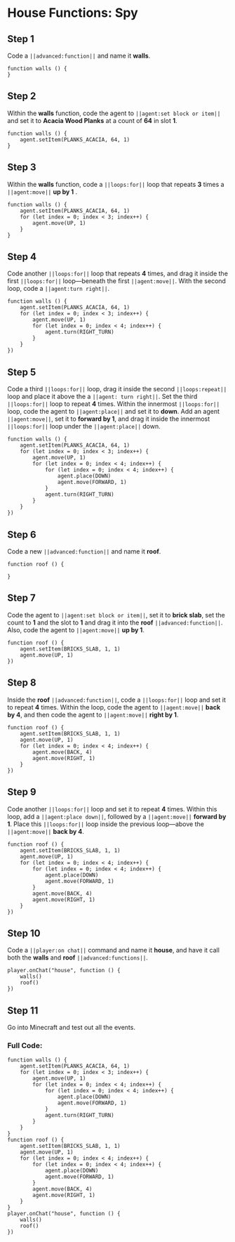 ﻿# House Functions: Spy

## Step 1
Code a ``||advanced:function||`` and name it **walls**. 

```spy
function walls () {
}
```

## Step 2
Within the **walls** function, code the agent to ``||agent:set block or item||`` and set it to **Acacia Wood Planks** at a count of **64** in slot **1**.

```spy
function walls () {
    agent.setItem(PLANKS_ACACIA, 64, 1)
}
```

## Step 3
Within the **walls** function, code a ``||loops:for||`` loop that repeats **3** times a ``||agent:move||`` **up by 1** .

```spy
function walls () {
    agent.setItem(PLANKS_ACACIA, 64, 1)
    for (let index = 0; index < 3; index++) {
        agent.move(UP, 1)
    }
}
```

## Step 4
Code another ``||loops:for||`` loop that repeats **4** times, and drag it inside the first ``||loops:for||`` loop—beneath the first ``||agent:move||``. With the second loop, code a ``||agent:turn right||``.

```spy
function walls () {
    agent.setItem(PLANKS_ACACIA, 64, 1) 
    for (let index = 0; index < 3; index++) { 
        agent.move(UP, 1) 
        for (let index = 0; index < 4; index++) { 
            agent.turn(RIGHT_TURN) 
        } 
    } 
}) 
```

## Step 5
Code a third ``||loops:for||`` loop, drag it inside the second ``||loops:repeat||`` loop and place it above the a ``||agent: turn right||``. Set the third ``||loops:for||`` loop to repeat **4** times. Within the innermost ``||loops:for||`` loop, code the agent to ``||agent:place||`` and set it to **down**. Add an agent ``||agent:move||``, set it to **forward by 1**, and drag it inside the innermost ``||loops:for||`` loop under the ``||agent:place||`` down.

```spy
function walls () {
    agent.setItem(PLANKS_ACACIA, 64, 1) 
    for (let index = 0; index < 3; index++) { 
        agent.move(UP, 1) 
        for (let index = 0; index < 4; index++) { 
            for (let index = 0; index < 4; index++) { 
                agent.place(DOWN) 
                agent.move(FORWARD, 1) 
            } 
            agent.turn(RIGHT_TURN) 
        } 
    } 
}) 
```

## Step 6
Code a new ``||advanced:function||`` and name it **roof**.   

```spy
function roof () {
	
}
```

## Step 7
Code the agent to ``||agent:set block or item||``, set it to **brick slab**, set the count to **1** and the slot to **1** and drag it into the **roof** ``||advanced:function||``. Also, code the agent to ``||agent:move||`` **up by 1**.

```spy
function roof () {
    agent.setItem(BRICKS_SLAB, 1, 1) 
    agent.move(UP, 1) 
}) 
```

## Step 8
Inside the **roof** ``||advanced:function||``, code a ``||loops:for||`` loop and set it to repeat **4** times. Within the loop, code the agent to ``||agent:move||`` **back by 4**, and then code the agent to ``||agent:move||``  **right by 1**.
	
```spy
function roof () {
    agent.setItem(BRICKS_SLAB, 1, 1) 
    agent.move(UP, 1) 
    for (let index = 0; index < 4; index++) { 
        agent.move(BACK, 4) 
        agent.move(RIGHT, 1) 
    } 
}) 
```

## Step 9
Code another ``||loops:for||`` loop and set it to repeat **4** times. Within this loop, add a ``||agent:place down||``, followed by a ``||agent:move||`` **forward by 1**. Place this ``||loops:for||`` loop inside the previous loop—above the ``||agent:move||`` **back by 4**.

```spy
function roof () {
    agent.setItem(BRICKS_SLAB, 1, 1) 
    agent.move(UP, 1) 
    for (let index = 0; index < 4; index++) { 
        for (let index = 0; index < 4; index++) { 
            agent.place(DOWN) 
            agent.move(FORWARD, 1) 
        } 
        agent.move(BACK, 4) 
        agent.move(RIGHT, 1) 
    } 
}) 
```

## Step 10
Code a ``||player:on chat||`` command and name it **house**, and have it call both the **walls** and **roof** ``||advanced:functions||``.

```spy
player.onChat("house", function () {
    walls()
    roof()
})
```


## Step 11
Go into Minecraft and test out all the events.

### Full Code: 

```spy
function walls () {
    agent.setItem(PLANKS_ACACIA, 64, 1)
    for (let index = 0; index < 3; index++) {
        agent.move(UP, 1)
        for (let index = 0; index < 4; index++) {
            for (let index = 0; index < 4; index++) {
                agent.place(DOWN)
                agent.move(FORWARD, 1)
            }
            agent.turn(RIGHT_TURN)
        }
    }
}
function roof () {
    agent.setItem(BRICKS_SLAB, 1, 1)
    agent.move(UP, 1)
    for (let index = 0; index < 4; index++) {
        for (let index = 0; index < 4; index++) {
            agent.place(DOWN)
            agent.move(FORWARD, 1)
        }
        agent.move(BACK, 4)
        agent.move(RIGHT, 1)
    }
}
player.onChat("house", function () {
    walls()
    roof()
})
```

